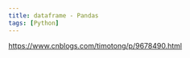 ```yaml
---
title: dataframe - Pandas
tags: [Python]
---
```


<https://www.cnblogs.com/timotong/p/9678490.html>
